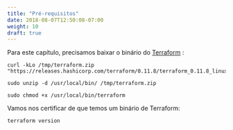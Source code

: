 ```yaml
---
title: "Pré-requisitos"
date: 2018-08-07T12:50:08-07:00
weight: 10
draft: true
---
```


Para este capítulo, precisamos baixar o binário do [Terraform](https://www.terraform.io/) :
```
curl -kLo /tmp/terraform.zip "https://releases.hashicorp.com/terraform/0.11.8/terraform_0.11.8_linux_amd64.zip"

sudo unzip -d /usr/local/bin/ /tmp/terraform.zip

sudo chmod +x /usr/local/bin/terraform
```

Vamos nos certificar de que temos um binário de Terraform:
```
terraform version
```
